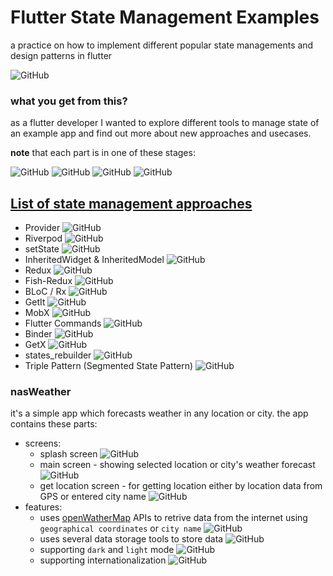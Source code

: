 # Flutter State Management Examples
a practice on how to implement different popular state managements and design patterns in flutter

![GitHub](https://img.shields.io/github/license/namini40/flutter-state-management-examples)

### what you get from this?
as a flutter developer I wanted to explore different tools to manage state of an example app and  find out more about new approaches and usecases.

**note** that each part is in one of these stages:

![GitHub](https://img.shields.io/badge/status-backlog-lightgrey)
![GitHub](https://img.shields.io/badge/status-TODO-purple)
![GitHub](https://img.shields.io/badge/status-inProgress-blue)
![GitHub](https://img.shields.io/badge/status-Done-brightgreen)



## [List of state management approaches](https://docs.flutter.dev/development/data-and-backend/state-mgmt/options)
- Provider ![GitHub](https://img.shields.io/badge/status-backlog-lightgrey)
- Riverpod ![GitHub](https://img.shields.io/badge/status-backlog-lightgrey)
- setState ![GitHub](https://img.shields.io/badge/status-inProgress-blue)
- InheritedWidget & InheritedModel ![GitHub](https://img.shields.io/badge/status-backlog-lightgrey)
- Redux ![GitHub](https://img.shields.io/badge/status-backlog-lightgrey)
- Fish-Redux ![GitHub](https://img.shields.io/badge/status-backlog-lightgrey)
- BLoC / Rx ![GitHub](https://img.shields.io/badge/status-backlog-lightgrey)
- GetIt ![GitHub](https://img.shields.io/badge/status-backlog-lightgrey)
- MobX ![GitHub](https://img.shields.io/badge/status-backlog-lightgrey)
- Flutter Commands ![GitHub](https://img.shields.io/badge/status-backlog-lightgrey)
- Binder ![GitHub](https://img.shields.io/badge/status-backlog-lightgrey)
- GetX ![GitHub](https://img.shields.io/badge/status-backlog-lightgrey)
- states_rebuilder ![GitHub](https://img.shields.io/badge/status-backlog-lightgrey)
- Triple Pattern (Segmented State Pattern) ![GitHub](https://img.shields.io/badge/status-backlog-lightgrey)


### nasWeather
it's a simple app which forecasts weather in any location or city.
the app contains these parts:
- screens:
  - splash screen ![GitHub](https://img.shields.io/badge/status-Done-brightgreen)
  - main screen - showing selected location or city's weather forecast ![GitHub](https://img.shields.io/badge/status-Done-brightgreen)
  - get location screen - for getting location either by location data from GPS or entered city name ![GitHub](https://img.shields.io/badge/status-Done-brightgreen)
- features:
  - uses [openWatherMap](https://openweathermap.org/) APIs to retrive data from the internet using `geographical coordinates` or `city name` ![GitHub](https://img.shields.io/badge/status-Done-brightgreen)
  - uses several data storage tools to store data ![GitHub](https://img.shields.io/badge/status-inProgress-blue)
  - supporting `dark` and `light` mode ![GitHub](https://img.shields.io/badge/status-inProgress-blue)
  - supporting internationalization ![GitHub](https://img.shields.io/badge/status-inProgress-blue)





